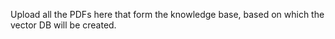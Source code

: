 Upload all the PDFs here that form the knowledge base, based on which the vector DB will be created.
